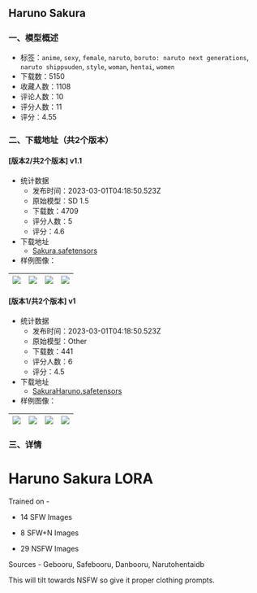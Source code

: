 ## Haruno Sakura
### 一、模型概述

- 标签：`anime`, `sexy`, `female`, `naruto`, `boruto: naruto next generations`, `naruto shippuuden`, `style`, `woman`, `hentai`, `women`
- 下载数：5150
- 收藏人数：1108
- 评论人数：10
- 评分人数：11
- 评分：4.55

### 二、下载地址（共2个版本）

#### [版本2/共2个版本] v1.1

- 统计数据
  - 发布时间：2023-03-01T04:18:50.523Z
  - 原始模型：SD 1.5
  - 下载数：4709
  - 评分人数：5
  - 评分：4.6
- 下载地址
  - [Sakura.safetensors](https://civitai.com/api/download/models/8174)
- 样例图像：

| <img src="https://image.civitai.com/xG1nkqKTMzGDvpLrqFT7WA/be8dddcd-1068-4ccc-970a-cf4831a61500/width=450/77276.jpeg" /> | <img src="https://image.civitai.com/xG1nkqKTMzGDvpLrqFT7WA/721f502a-b5e7-434c-7ed0-ad15564c1500/width=450/77275.jpeg" /> | <img src="https://image.civitai.com/xG1nkqKTMzGDvpLrqFT7WA/c91824f8-c004-4c5c-dc44-a3b582e06300/width=450/77274.jpeg" /> | <img src="https://image.civitai.com/xG1nkqKTMzGDvpLrqFT7WA/a5aedcbd-bab5-43fc-4736-56e5e3e33800/width=450/77273.jpeg" /> |
| ---- | ---- | ---- | ---- |

#### [版本1/共2个版本] v1

- 统计数据
  - 发布时间：2023-03-01T04:18:50.523Z
  - 原始模型：Other
  - 下载数：441
  - 评分人数：6
  - 评分：4.5
- 下载地址
  - [SakuraHaruno.safetensors](https://civitai.com/api/download/models/7678)
- 样例图像：

| <img src="https://image.civitai.com/xG1nkqKTMzGDvpLrqFT7WA/43e6989b-a3c7-4a60-5e0f-bba4174a9800/width=450/72089.jpeg" /> | <img src="https://image.civitai.com/xG1nkqKTMzGDvpLrqFT7WA/c7638edd-cc95-4349-19e3-9efee7106700/width=450/72033.jpeg" /> | <img src="https://image.civitai.com/xG1nkqKTMzGDvpLrqFT7WA/154c0174-eb33-4814-81e8-f028ff3ae100/width=450/72088.jpeg" /> | <img src="https://image.civitai.com/xG1nkqKTMzGDvpLrqFT7WA/932289e6-4b3e-48ea-e9d4-238015377200/width=450/72087.jpeg" /> |
| ---- | ---- | ---- | ---- |


### 三、详情
<h1>Haruno Sakura LORA</h1><p>Trained on -</p><ul><li><p>14 SFW Images</p></li><li><p>8 SFW+N Images</p></li><li><p>29 NSFW Images</p></li></ul><p>Sources - Gebooru, Safebooru, Danbooru, Narutohentaidb</p><p></p><p>This will tilt towards NSFW so give it proper clothing prompts.</p><p></p>